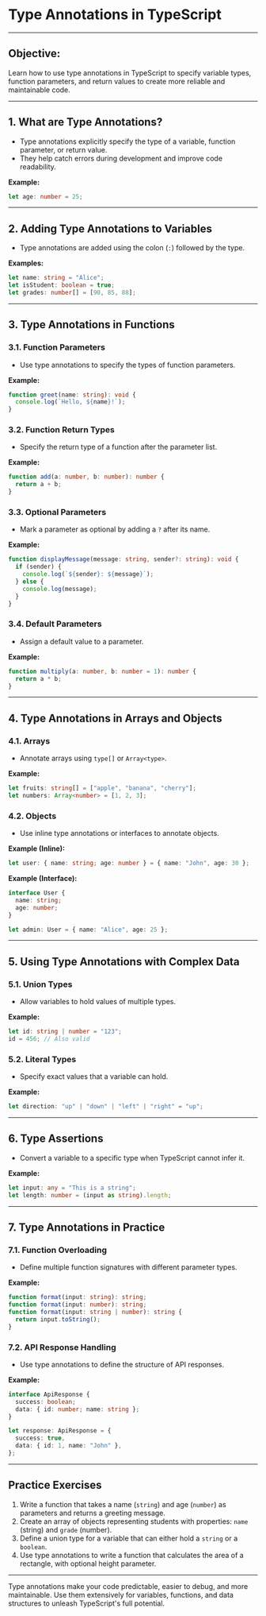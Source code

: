 
# Type Annotations in TypeScript

---

## **Objective:**
Learn how to use type annotations in TypeScript to specify variable types, function parameters, and return values to create more reliable and maintainable code.

---

## **1. What are Type Annotations?**
- Type annotations explicitly specify the type of a variable, function parameter, or return value.
- They help catch errors during development and improve code readability.

**Example:**
```typescript
let age: number = 25;
```

---

## **2. Adding Type Annotations to Variables**
- Type annotations are added using the colon (`:`) followed by the type.

**Examples:**
```typescript
let name: string = "Alice";
let isStudent: boolean = true;
let grades: number[] = [90, 85, 88];
```

---

## **3. Type Annotations in Functions**
### **3.1. Function Parameters**
- Use type annotations to specify the types of function parameters.

**Example:**
```typescript
function greet(name: string): void {
  console.log(`Hello, ${name}!`);
}
```

### **3.2. Function Return Types**
- Specify the return type of a function after the parameter list.

**Example:**
```typescript
function add(a: number, b: number): number {
  return a + b;
}
```

### **3.3. Optional Parameters**
- Mark a parameter as optional by adding a `?` after its name.

**Example:**
```typescript
function displayMessage(message: string, sender?: string): void {
  if (sender) {
    console.log(`${sender}: ${message}`);
  } else {
    console.log(message);
  }
}
```

### **3.4. Default Parameters**
- Assign a default value to a parameter.

**Example:**
```typescript
function multiply(a: number, b: number = 1): number {
  return a * b;
}
```

---

## **4. Type Annotations in Arrays and Objects**
### **4.1. Arrays**
- Annotate arrays using `type[]` or `Array<type>`.

**Example:**
```typescript
let fruits: string[] = ["apple", "banana", "cherry"];
let numbers: Array<number> = [1, 2, 3];
```

### **4.2. Objects**
- Use inline type annotations or interfaces to annotate objects.

**Example (Inline):**
```typescript
let user: { name: string; age: number } = { name: "John", age: 30 };
```

**Example (Interface):**
```typescript
interface User {
  name: string;
  age: number;
}

let admin: User = { name: "Alice", age: 25 };
```

---

## **5. Using Type Annotations with Complex Data**
### **5.1. Union Types**
- Allow variables to hold values of multiple types.

**Example:**
```typescript
let id: string | number = "123";
id = 456; // Also valid
```

### **5.2. Literal Types**
- Specify exact values that a variable can hold.

**Example:**
```typescript
let direction: "up" | "down" | "left" | "right" = "up";
```

---

## **6. Type Assertions**
- Convert a variable to a specific type when TypeScript cannot infer it.

**Example:**
```typescript
let input: any = "This is a string";
let length: number = (input as string).length;
```

---

## **7. Type Annotations in Practice**
### **7.1. Function Overloading**
- Define multiple function signatures with different parameter types.

**Example:**
```typescript
function format(input: string): string;
function format(input: number): string;
function format(input: string | number): string {
  return input.toString();
}
```

### **7.2. API Response Handling**
- Use type annotations to define the structure of API responses.

**Example:**
```typescript
interface ApiResponse {
  success: boolean;
  data: { id: number; name: string };
}

let response: ApiResponse = {
  success: true,
  data: { id: 1, name: "John" },
};
```

---

## **Practice Exercises**
1. Write a function that takes a name (`string`) and age (`number`) as parameters and returns a greeting message.
2. Create an array of objects representing students with properties: `name` (string) and `grade` (number).
3. Define a union type for a variable that can either hold a `string` or a `boolean`.
4. Use type annotations to write a function that calculates the area of a rectangle, with optional height parameter.

---

Type annotations make your code predictable, easier to debug, and more maintainable. Use them extensively for variables, functions, and data structures to unleash TypeScript's full potential.
